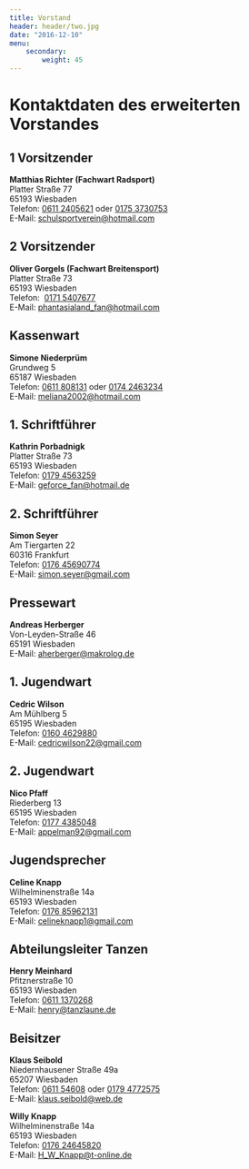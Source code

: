 ```yaml
---
title: Vorstand
header: header/two.jpg
date: "2016-12-10"
menu: 
    secondary:
        weight: 45
---
```


# Kontaktdaten des erweiterten Vorstandes

## 1 Vorsitzender

**Matthias Richter (Fachwart Radsport)**  
Platter Straße 77  
65193 Wiesbaden  
Telefon: [0611 2405621](tel:+496112405621) oder [0175 3730753](tel:+491753730753)  
E-Mail: [schulsportverein@hotmail.com](mailto:schulsportverein@hotmail.com)

## 2 Vorsitzender

**Oliver Gorgels (Fachwart Breitensport)**  
Platter Straße 73  
65193 Wiesbaden  
Telefon:  [0171 5407677](tel:+491715407677)  
E-Mail: [phantasialand_fan@hotmail.com](mailto:phantasialand_fan@hotmail.com)

## Kassenwart

**Simone Niederprüm**  
Grundweg 5  
65187 Wiesbaden  
Telefon: [0611 808131](tel:+49611808131) oder [0174 2463234](tel:+491742463234)  
E-Mail: [meliana2002@hotmail.com](mailto:meliana2002@hotmail.com)

## 1. Schriftführer

**Kathrin Porbadnigk**  
Platter Straße 73  
65193 Wiesbaden  
Telefon: [0179 4563259](tel:+491794563259)   
E-Mail: [geforce_fan@hotmail.de](mailto:geforce_fan@hotmail.de)

## 2. Schriftführer

**Simon Seyer**  
Am Tiergarten 22  
60316 Frankfurt  
Telefon: [0176 45690774](tel:+4917645690774)  
E-Mail: [simon.seyer@gmail.com](mailto:simon.seyer@gmail.com)

## Pressewart

**Andreas Herberger**  
Von-Leyden-Straße 46  
65191 Wiesbaden  
E-Mail: [aherberger@makrolog.de](mailto:aherberger@makrolog.de)

## 1. Jugendwart

**Cedric Wilson**  
Am Mühlberg 5  
65195 Wiesbaden  
Telefon: [0160 4629880](tel:+491604629880)  
E-Mail: [cedricwilson22@gmail.com](mailto:cedricwilson22@gmail.com)

## 2. Jugendwart

**Nico Pfaff**  
Riederberg 13  
65195 Wiesbaden  
Telefon: [0177 4385048](tel:+491774385048)  
E-Mail: [appelman92@gmail.com](mailto:appelman92@gmail.com)

## Jugendsprecher

**Celine Knapp**  
Wilhelminenstraße 14a  
65193 Wiesbaden  
Telefon: [0176 85962131](tel:+4917685962131)  
E-Mail: [celineknapp1@gmail.com](mailto:celineknapp1@gmail.com)

## Abteilungsleiter Tanzen

**Henry Meinhard**  
Pfitznerstraße 10  
65193 Wiesbaden  
Telefon: [0611 1370268](tel:+496111370268)  
E-Mail: [henry@tanzlaune.de](mailto:henry@tanzlaune.de)

## Beisitzer

**Klaus Seibold**  
Niedernhausener Straße 49a  
65207 Wiesbaden  
Telefon: [0611 54608](tel:+4961154608) oder [0179 4772575](tel:+491794772575)  
E-Mail: [klaus.seibold@web.de](mailto:klaus.seibold@web.de)

**Willy Knapp**  
Wilhelminenstraße 14a  
65193 Wiesbaden    
Telefon: [0176 24645820](tel:+4917624645820)  
E-Mail: [H_W_Knapp@t-online.de](mailto:H_W_Knapp@t-online.de)
